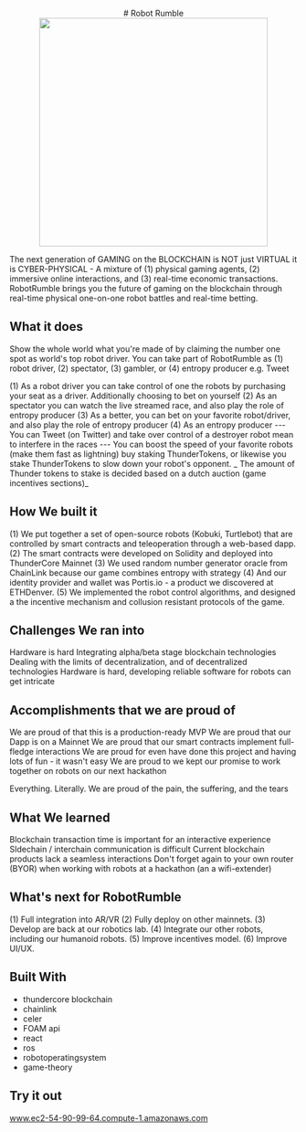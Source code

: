 <p align="center">
 # Robot Rumble
  <img src="https://media.giphy.com/media/20NLMBm0BkUOwNljwv/giphy.gif" width="400">
</p>
The next generation of GAMING on the BLOCKCHAIN is NOT just VIRTUAL it is CYBER-PHYSICAL - A mixture of (1) physical gaming agents, (2) immersive online interactions, and (3) real-time economic transactions. RobotRumble brings you the future of gaming on the blockchain through real-time physical one-on-one robot battles and real-time betting.

## What it does
Show the whole world what you're made of by claiming the number one spot as world's top robot driver. You can take part of RobotRumble as (1) robot driver, (2) spectator, (3) gambler, or (4) entropy producer e.g. Tweet

(1) As a robot driver you can take control of one the robots by purchasing your seat as a driver. Additionally choosing to bet on yourself (2) As an spectator you can watch the live streamed race, and also play the role of entropy producer (3) As a better, you can bet on your favorite robot/driver, and also play the role of entropy producer (4) As an entropy producer --- You can Tweet (on Twitter) and take over control of a destroyer robot mean to interfere in the races --- You can boost the speed of your favorite robots (make them fast as lightning) buy staking ThunderTokens, or likewise you stake ThunderTokens to slow down your robot's opponent. _ The amount of Thunder tokens to stake is decided based on a dutch auction (game incentives sections)_

## How We built it
(1) We put together a set of open-source robots (Kobuki, Turtlebot) that are controlled by smart contracts and teleoperation through a web-based dapp. (2) The smart contracts were developed on Solidity and deployed into ThunderCore Mainnet (3) We used random number generator oracle from ChainLink because our game combines entropy with strategy (4) And our identity provider and wallet was Portis.io - a product we discovered at ETHDenver. (5) We implemented the robot control algorithms, and designed a the incentive mechanism and collusion resistant protocols of the game.

## Challenges We ran into
Hardware is hard Integrating alpha/beta stage blockchain technologies Dealing with the limits of decentralization, and of decentralized technologies Hardware is hard, developing reliable software for robots can get intricate

## Accomplishments that we are proud of
We are proud of that this is a production-ready MVP We are proud that our Dapp is on a Mainnet We are proud that our smart contracts implement full-fledge interactions We are proud for even have done this project and having lots of fun - it wasn't easy We are proud to we kept our promise to work together on robots on our next hackathon

Everything. Literally. We are proud of the pain, the suffering, and the tears

## What We learned
Blockchain transaction time is important for an interactive experience SIdechain / interchain communication is difficult Current blockchain products lack a seamless interactions Don't forget again to your own router (BYOR) when working with robots at a hackathon (an a wifi-extender)

## What's next for RobotRumble
(1) Full integration into AR/VR (2) Fully deploy on other mainnets. (3) Develop are back at our robotics lab. (4) Integrate our other robots, including our humanoid robots. (5) Improve incentives model. (6) Improve UI/UX.

## Built With
- thundercore blockchain
- chainlink
- celer
- FOAM api
- react
- ros
- robotoperatingsystem
- game-theory

## Try it out
 www.ec2-54-90-99-64.compute-1.amazonaws.com
